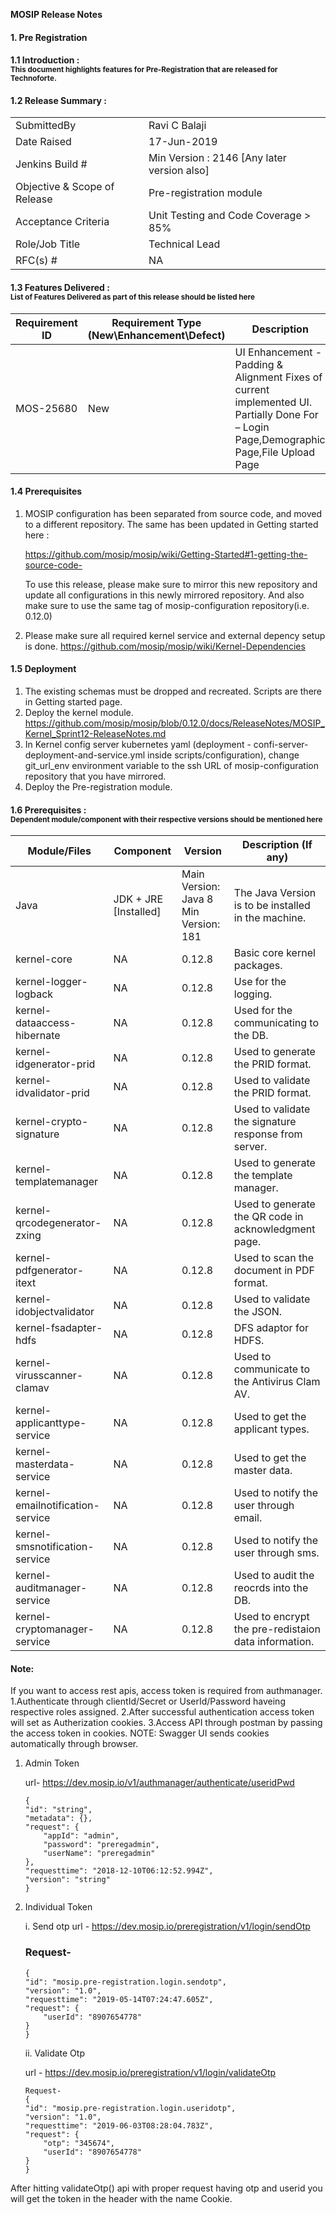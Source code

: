 **MOSIP Release Notes**
#### 1. Pre Registration

#### 1.1 Introduction : <br><sub>This document highlights features for Pre-Registration that are released for Technoforte.</sub></br>

#### 1.2 Release Summary : 
|         |          |
|----------|----------|
SubmittedBy|Ravi C Balaji
Date Raised | 17-Jun-2019
Jenkins Build #	|Min Version : 2146  [Any later version also]
Objective & Scope of Release| Pre-registration module
Acceptance Criteria	| Unit Testing and Code Coverage > 85%
Role/Job Title|Technical Lead
RFC(s) #|	NA


#### 1.3 Features Delivered : <br><sub>List of Features Delivered as part of this release should be listed here</sub></br>
Requirement ID | Requirement Type <br>(New\\Enhancement\\Defect)</br> | Description
-----|----------|-------------
MOS-25680|New|UI Enhancement - Padding & Alignment Fixes of current implemented UI. Partially Done For – Login Page,Demographic Page,File Upload Page


#### 1.4 Prerequisites 
1. MOSIP configuration has been separated from source code, and moved to a different repository. The same has been updated in Getting started here :

    https://github.com/mosip/mosip/wiki/Getting-Started#1-getting-the-source-code-

    To use this release, please make sure to mirror this new repository and update all configurations in this newly mirrored repository. And also make sure to use the same tag of mosip-configuration repository(i.e. 0.12.0)

2. Please make sure all required kernel service and external depency setup is done.
https://github.com/mosip/mosip/wiki/Kernel-Dependencies


#### 1.5 Deployment

1. The existing schemas must be dropped and recreated. Scripts are there in Getting started page. </br>
2. Deploy the kernel module. 
https://github.com/mosip/mosip/blob/0.12.0/docs/ReleaseNotes/MOSIP_Kernel_Sprint12-ReleaseNotes.md </br>
3. In Kernel config server kubernetes yaml (deployment - confi-server-deployment-and-service.yml inside scripts/configuration), change git_url_env environment variable to the ssh URL of mosip-configuration repository that you have mirrored. <br/>
4. Deploy the Pre-registration module. 


#### 1.6 Prerequisites : <br><sub>Dependent module/component with their respective versions should be mentioned here</sub></br>
Module/Files|Component|Version|Description (If any)
-----|-------------|----------------|--------------
Java|JDK + JRE [Installed]|Main Version: Java 8 Min Version: 181|The Java Version is to be installed in the machine.
kernel-core|NA|0.12.8|Basic core kernel packages.
kernel-logger-logback|NA|0.12.8|Use for the logging.
kernel-dataaccess-hibernate|NA|0.12.8|Used for the communicating to the DB.
kernel-idgenerator-prid|NA|0.12.8|Used to generate the PRID format.
kernel-idvalidator-prid|NA|0.12.8|Used to validate the PRID format.
kernel-crypto-signature|NA|0.12.8|Used to validate the signature response from server.
kernel-templatemanager|NA|0.12.8|Used to generate the template manager.
kernel-qrcodegenerator-zxing|NA|0.12.8|Used to generate the QR code in acknowledgment page.
kernel-pdfgenerator-itext|NA|0.12.8|Used to scan the document in PDF format.
kernel-idobjectvalidator|NA|0.12.8|Used to validate the JSON.
kernel-fsadapter-hdfs|NA|0.12.8|DFS adaptor for HDFS.
kernel-virusscanner-clamav|NA|0.12.8|Used to communicate to the Antivirus Clam AV.
kernel-applicanttype-service|NA|0.12.8|Used to get the applicant types. 
kernel-masterdata-service|NA|0.12.8|Used to get the master data. 
kernel-emailnotification-service|NA|0.12.8|Used to notify the user through email. 
kernel-smsnotification-service|NA|0.12.8|Used to notify the user through sms. 
kernel-auditmanager-service|NA|0.12.8|Used to audit the reocrds into the DB.
kernel-cryptomanager-service|NA|0.12.8|Used to encrypt the pre-redistaion data information.

#### Note:
If you want to access rest apis, access token is required from authmanager.
1.Authenticate through clientId/Secret or UserId/Password haveing respective roles assigned.
2.After successful authentication access token will set as Autherization cookies.
3.Access API through postman by passing the access token in cookies.
NOTE: Swagger UI sends cookies automatically through browser.

1. Admin Token

    url- https://dev.mosip.io/v1/authmanager/authenticate/useridPwd

    ```
    {
    "id": "string",
    "metadata": {},
    "request": {
        "appId": "admin",
        "password": "preregadmin",
        "userName": "preregadmin"
    },
    "requesttime": "2018-12-10T06:12:52.994Z",
    "version": "string"
    }
    ```


2. Individual Token

    i. Send otp 
    url -   https://dev.mosip.io/preregistration/v1/login/sendOtp

    ### Request-
    ```
    {
    "id": "mosip.pre-registration.login.sendotp",
    "version": "1.0",
    "requesttime": "2019-05-14T07:24:47.605Z",
    "request": {
        "userId": "8907654778"
    }
    }
    ```

    ii. Validate Otp 

    url - https://dev.mosip.io/preregistration/v1/login/validateOtp

    ```
    Request-
    {
    "id": "mosip.pre-registration.login.useridotp",
    "version": "1.0",
    "requesttime": "2019-06-03T08:28:04.783Z",
    "request": {
        "otp": "345674",
        "userId": "8907654778"
    }
    }
    ```

After hitting validateOtp() api with proper request having otp and userid you will get the token in the header with the name Cookie.

